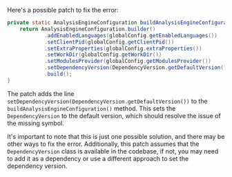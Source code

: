 Here's a possible patch to fix the error:
```java
private static AnalysisEngineConfiguration buildAnalysisEngineConfiguration() {
    return AnalysisEngineConfiguration.builder()
            .addEnabledLanguages(globalConfig.getEnabledLanguages())
            .setClientPid(globalConfig.getClientPid())
            .setExtraProperties(globalConfig.extraProperties())
            .setWorkDir(globalConfig.getWorkDir())
            .setModulesProvider(globalConfig.getModulesProvider())
            .setDependencyVersion(DependencyVersion.getDefaultVersion()) // Add this line
            .build();
}
```
The patch adds the line `setDependencyVersion(DependencyVersion.getDefaultVersion())` to the `buildAnalysisEngineConfiguration()` method. This sets the `DependencyVersion` to the default version, which should resolve the issue of the missing symbol.

It's important to note that this is just one possible solution, and there may be other ways to fix the error. Additionally, this patch assumes that the `DependencyVersion` class is available in the codebase, if not, you may need to add it as a dependency or use a different approach to set the dependency version.